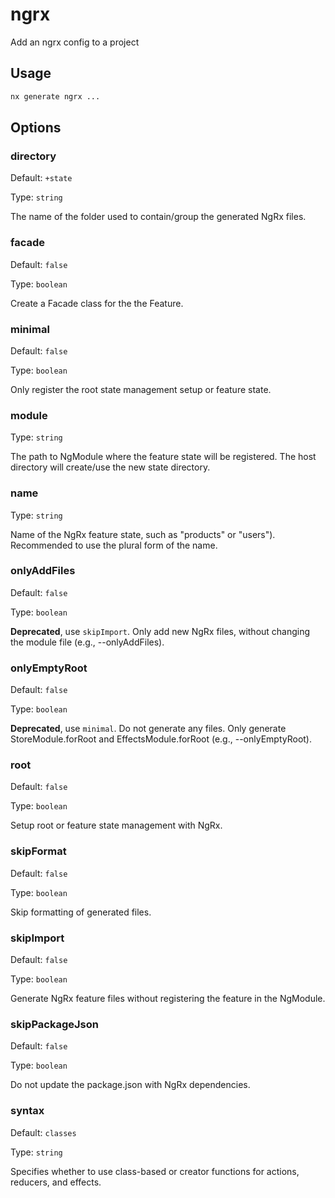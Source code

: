 # ngrx

Add an ngrx config to a project

## Usage

```bash
nx generate ngrx ...

```

## Options

### directory

Default: `+state`

Type: `string`

The name of the folder used to contain/group the generated NgRx files.

### facade

Default: `false`

Type: `boolean`

Create a Facade class for the the Feature.

### minimal

Default: `false`

Type: `boolean`

Only register the root state management setup or feature state.

### module

Type: `string`

The path to NgModule where the feature state will be registered. The host directory will create/use the new state directory.

### name

Type: `string`

Name of the NgRx feature state, such as "products" or "users"). Recommended to use the plural form of the name.

### onlyAddFiles

Default: `false`

Type: `boolean`

**Deprecated**, use `skipImport`. Only add new NgRx files, without changing the module file (e.g., --onlyAddFiles).

### onlyEmptyRoot

Default: `false`

Type: `boolean`

**Deprecated**, use `minimal`. Do not generate any files. Only generate StoreModule.forRoot and EffectsModule.forRoot (e.g., --onlyEmptyRoot).

### root

Default: `false`

Type: `boolean`

Setup root or feature state management with NgRx.

### skipFormat

Default: `false`

Type: `boolean`

Skip formatting of generated files.

### skipImport

Default: `false`

Type: `boolean`

Generate NgRx feature files without registering the feature in the NgModule.

### skipPackageJson

Default: `false`

Type: `boolean`

Do not update the package.json with NgRx dependencies.

### syntax

Default: `classes`

Type: `string`

Specifies whether to use class-based or creator functions for actions, reducers, and effects.
